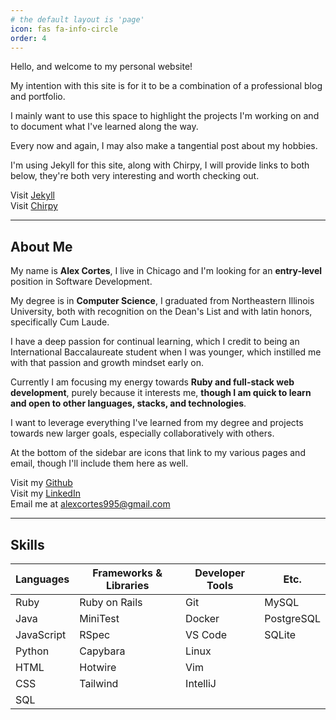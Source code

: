 ```yaml
---
# the default layout is 'page'
icon: fas fa-info-circle
order: 4
---
```


Hello, and welcome to my personal website! 

My intention with this site is for it to be a combination of a professional blog and portfolio.

I mainly want to use this space to highlight the projects I'm working on and to document what I've learned along the way.

Every now and again, I may also make a tangential post about my hobbies.

I'm using Jekyll for this site, along with Chirpy, I will provide links to both below, they're both very interesting and worth checking out.

Visit [Jekyll](https://jekyllrb.com/ "A static site generator")<br>
Visit [Chirpy](https://github.com/cotes2020/jekyll-theme-chirpy "A theme for Jekyll")


<!---
In a gist...

Jekyll is a static site generator, written in Ruby, that take any Markdown files I create and applies layouts to them to create this static website. 

Chirpy is a theme for Jekyll, providing me more features in its layouts. Such as the categories and tags that give me a great way to organize all my posts into appropriate topics, and the archive feature, which is great for an at-a-glance timeline of posts.
--->

---
## About Me

My name is **Alex Cortes**, I live in Chicago and I'm looking for an **entry-level** position in Software Development.

My degree is in **Computer Science**, I graduated from Northeastern Illinois University, both with recognition on the Dean's List and with latin honors, specifically Cum Laude.

I have a deep passion for continual learning, which I credit to being an International Baccalaureate student when I was younger, which instilled me with that passion and growth mindset early on.

Currently I am focusing my energy towards **Ruby and full-stack web development**, purely because it interests me, **though I am quick to learn and open to other languages, stacks, and technologies**.

I want to leverage everything I've learned from my degree and projects towards new larger goals, especially collaboratively with others.

At the bottom of the sidebar are icons that link to my various pages and email, though I'll include them here as well.

Visit my [Github](https://github.com/acortes8 "My Github profile")<br>
Visit my [LinkedIn](https://www.linkedin.com/in/acortes-chicago/ "My LinkedIn profile")<br>
Email me at <alexcortes995@gmail.com>

---
## Skills

| Languages  | Frameworks & Libraries | Developer Tools | Etc.       |
|------------|------------------------|-----------------|------------|
| Ruby       | Ruby on Rails          | Git             | MySQL      |
| Java       | MiniTest               | Docker          | PostgreSQL |
| JavaScript | RSpec                  | VS Code         | SQLite     |
| Python     | Capybara               | Linux           |            |
| HTML       | Hotwire                | Vim             |            |
| CSS        | Tailwind               | IntelliJ        |            |
| SQL        |                        |                 |            |
